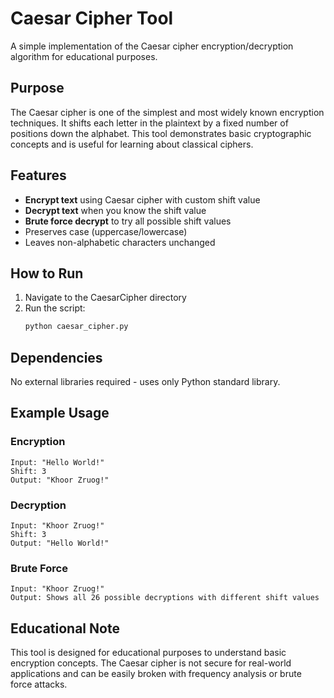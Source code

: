 # Caesar Cipher Tool

A simple implementation of the Caesar cipher encryption/decryption algorithm for educational purposes.

## Purpose

The Caesar cipher is one of the simplest and most widely known encryption techniques. It shifts each letter in the plaintext by a fixed number of positions down the alphabet. This tool demonstrates basic cryptographic concepts and is useful for learning about classical ciphers.

## Features

- **Encrypt text** using Caesar cipher with custom shift value
- **Decrypt text** when you know the shift value
- **Brute force decrypt** to try all possible shift values
- Preserves case (uppercase/lowercase)
- Leaves non-alphabetic characters unchanged

## How to Run

1. Navigate to the CaesarCipher directory
2. Run the script:
   ```bash
   python caesar_cipher.py
   ```

## Dependencies

No external libraries required - uses only Python standard library.

## Example Usage

### Encryption
```
Input: "Hello World!"
Shift: 3
Output: "Khoor Zruog!"
```

### Decryption
```
Input: "Khoor Zruog!"
Shift: 3
Output: "Hello World!"
```

### Brute Force
```
Input: "Khoor Zruog!"
Output: Shows all 26 possible decryptions with different shift values
```

## Educational Note

This tool is designed for educational purposes to understand basic encryption concepts. The Caesar cipher is not secure for real-world applications and can be easily broken with frequency analysis or brute force attacks.
